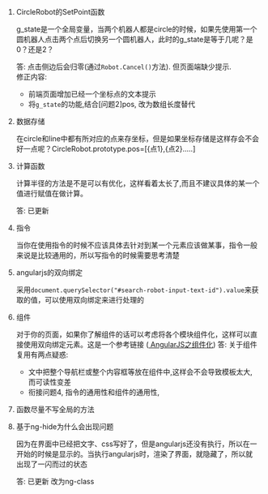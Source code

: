 1. CircleRobot的SetPoint函数

   g_state是一个全局变量，当两个机器人都是circle的时候，如果先使用第一个圆机器人点击两个点后切换另一个圆机器人，此时的g_state是等于几呢？是0？还是2？
   
   答: 
   点击侧边后会归零(通过`Robot.Cancel()`方法). 但页面端缺少提示.  
   修正内容:
   + 前端页面增加已经一个坐标点的文本提示
   + 将`g_state`的功能,结合[问题2]pos, 改为数组长度替代

2. 数据存储

   在circle和line中都有所对应的点来存坐标，但是如果坐标存储是这样存会不会好一点呢？CircleRobot.prototype.pos=[{点1},{点2}.....]

3. 计算函数

   计算半径的方法是不是可以有优化，这样看着太长了,而且不建议具体的某一个值进行赋值在做计算。

   答: 已更新

4. 指令

   当你在使用指令的时候不应该具体去针对到某一个元素应该做某事，指令一般来说是比较通用的，所以写指令的时候需要思考清楚

5. angularjs的双向绑定

   采用`document.querySelector("#search-robot-input-text-id").value`来获取的值，可以使用双向绑定来进行处理的

6. 组件

   对于你的页面，如果你了解组件的话可以考虑将各个模块组件化，这样可以直接使用双向绑定元素。这是一个参考链接 ([ AngularJS之组件化](https://blog.csdn.net/mm825474872/article/details/70880138?ops_request_misc=%7B%22request%5Fid%22%3A%22168932828716800182741712%22%2C%22scm%22%3A%2220140713.130102334..%22%7D&request_id=168932828716800182741712&biz_id=0&utm_medium=distribute.pc_search_result.none-task-blog-2~all~sobaiduend~default-2-70880138-null-null.142^v88^control_2,239^v2^insert_chatgpt&utm_term=angularjs组件化&spm=1018.2226.3001.4187))
   答: 
   关于组件复用有两点疑惑:
   + 文中把整个导航栏或整个内容框等放在组件中,这样会不会导致模板太大, 而可读性变差
   + 衔接问题4, 指令的通用性和组件的通用性,  

7. 函数尽量不写全局的方法

8. 基于ng-hide为什么会出现问题

   因为在界面中已经把文字、css写好了，但是angularjs还没有执行，所以在一开始的时候是显示的。当执行angularjs时，渲染了界面，就隐藏了，所以就出现了一闪而过的状态

   答: 已更新 改为ng-class
